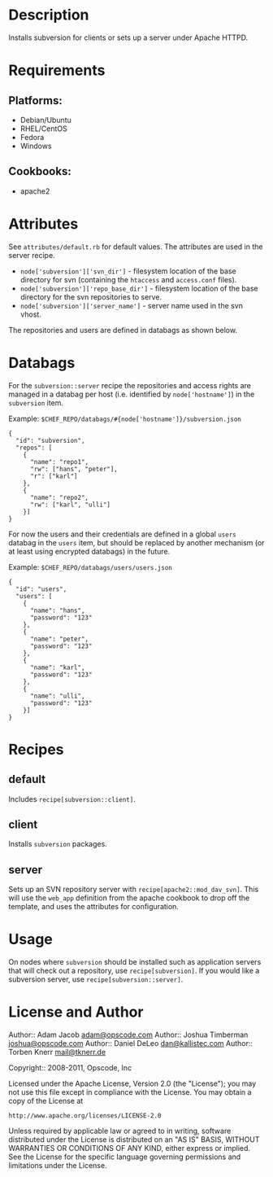 Description
===========

Installs subversion for clients or sets up a server under Apache HTTPD.

Requirements
============

## Platforms:

* Debian/Ubuntu
* RHEL/CentOS
* Fedora
* Windows

## Cookbooks:

* apache2


Attributes
==========

See `attributes/default.rb` for default values. The attributes are
used in the server recipe.


* `node['subversion']['svn_dir']` - filesystem location of the
  base directory for svn (containing the `htaccess` and `access.conf` files).
* `node['subversion']['repo_base_dir']` - filesystem location of the
  base directory for the svn repositories to serve.
* `node['subversion']['server_name']` - server name used in the svn vhost.

The repositories and users are defined in databags as shown below.

Databags
========

For the `subversion::server` recipe the repositories and access rights are managed in a databag per host (i.e. identified by `node['hostname']`) in the `subversion` item.

Example: `$CHEF_REPO/databags/#{node['hostname']}/subversion.json`
```
{
  "id": "subversion",
  "repos": [
    {
      "name": "repo1", 
      "rw": ["hans", "peter"],
      "r": ["karl"]
    },
    {
      "name": "repo2", 
      "rw": ["karl", "ulli"]
    }]
}
```

For now the users and their credentials are defined in a global `users` databag in the `users` item, but should be replaced by another mechanism (or at least using encrypted databags) in the future.

Example: `$CHEF_REPO/databags/users/users.json`
```
{
  "id": "users",
  "users": [
    {
      "name": "hans", 
      "password": "123"
    },
    { 
      "name": "peter", 
      "password": "123"
    },
    {
      "name": "karl", 
      "password": "123"
    },
    {
      "name": "ulli", 
      "password": "123"
    }]
}
```

Recipes
=======

default
-------

Includes `recipe[subversion::client]`.

client
------

Installs `subversion` packages.

server
------

Sets up an SVN repository server with `recipe[apache2::mod_dav_svn]`.
This will use the `web_app` definition from the apache cookbook to
drop off the template, and uses the attributes for configuration.

Usage
=====

On nodes where `subversion` should be installed such as application
servers that will check out a repository, use `recipe[subversion]`. If
you would like a subversion server, use `recipe[subversion::server]`.

License and Author
==================

Author:: Adam Jacob <adam@opscode.com>
Author:: Joshua Timberman <joshua@opscode.com>
Author:: Daniel DeLeo <dan@kallistec.com>
Author:: Torben Knerr <mail@tknerr.de>

Copyright:: 2008-2011, Opscode, Inc

Licensed under the Apache License, Version 2.0 (the "License");
you may not use this file except in compliance with the License.
You may obtain a copy of the License at

    http://www.apache.org/licenses/LICENSE-2.0

Unless required by applicable law or agreed to in writing, software
distributed under the License is distributed on an "AS IS" BASIS,
WITHOUT WARRANTIES OR CONDITIONS OF ANY KIND, either express or implied.
See the License for the specific language governing permissions and
limitations under the License.
